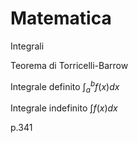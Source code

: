 # Matematica

Integrali

Teorema di Torricelli-Barrow

Integrale definito $\int^b_af(x)dx$

Integrale indefinito $\int f(x)dx$

p.341
<!--stackedit_data:
eyJoaXN0b3J5IjpbMTAwMDQ3NDk2OF19
-->